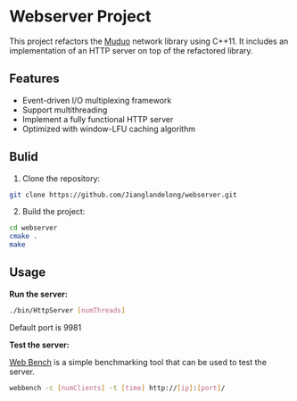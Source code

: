 # Webserver Project

This project refactors the [Muduo](https://github.com/chenshuo/recipes) network library using C++11. It includes an implementation of an HTTP server on top of the refactored library.

## Features
- Event-driven I/O multiplexing framework
- Support multithreading
- Implement a fully functional HTTP server
- Optimized with window-LFU caching algorithm

## Bulid

1. Clone the repository:
  ```sh
  git clone https://github.com/Jianglandelong/webserver.git
  ```
2. Build the project:
  ```sh
  cd webserver
  cmake .
  make
  ```

## Usage

**Run the server:**
```sh
./bin/HttpServer [numThreads] 
```

Default port is 9981

**Test the server:**

[Web Bench](http://home.tiscali.cz/~cz210552/webbench.html) is a simple benchmarking tool that can be used to test the server.
```sh
webbench -c [numClients] -t [time] http://[ip]:[port]/
```